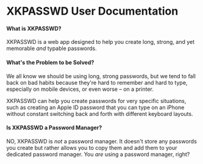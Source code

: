 # XKPASSWD User Documentation

#### What is XKPASSWD?

XKPASSWD is a web app designed to help you create long, strong, and yet memorable _and_ typable passwords.

#### What's the Problem to be Solved?

We all know we should be using long, strong passwords, but we tend to fall back on bad habits because they're hard to remember and hard to type, especially on mobile devices, or even worse – on a printer.

XKPASSWD can help you create passwords for very specific situations, such as creating an Apple ID password that you can type on an iPhone without constant switching back and forth with different keyboard layouts.

#### Is XKPASSWD a Password Manager?

NO, XKPASSWD is _not_ a password manager. It doesn't store any passwords you create but rather allows you to copy them and add them to your dedicated password manager. You _are_ using a password manager, right?